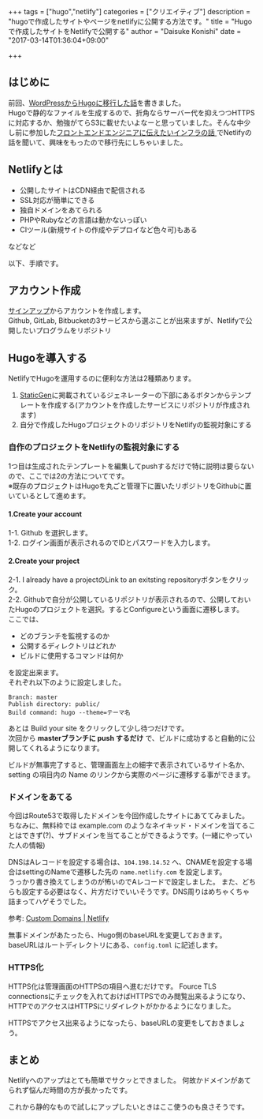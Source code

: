 +++
tags = ["hugo","netlify"]
categories = ["クリエイティブ"]
description = "hugoで作成したサイトやページをnetlifyに公開する方法です。"
title = "Hugoで作成したサイトをNetlifyで公開する"
author = "Daisuke Konishi"
date = "2017-03-14T01:36:04+09:00"

+++

## はじめに
前回、[WordPressからHugoに移行した話](/post/migration-from-wordpress-to-hugo.html)を書きました。  
Hugoで静的なファイルを生成するので、折角ならサーバー代を抑えつつHTTPSに対応するか、勉強がてらS3に載せたいよなーと思っていました。そんな中少し前に参加した[フロントエンドエンジニアに伝えたいインフラの話 ](https://kfug.connpass.com/event/49305/)でNetlifyの話を聞いて、興味をもったので移行先にしちゃいました。


## Netlifyとは
* 公開したサイトはCDN経由で配信される
* SSL対応が簡単にできる
* 独自ドメインをあてられる
* PHPやRubyなどの言語は動かないっぽい
* CIツール(新規サイトの作成やデプロイなど色々可)もある

などなど

以下、手順です。

## アカウント作成
<a href="https://app.netlify.com/signup" target="_blank">サインアップ</a>からアカウントを作成します。  
Github, GitLab, Bitbucketの3サービスから選ぶことが出来ますが、Netlifyで公開したいプログラムをリポジトリ


## Hugoを導入する
NetlifyでHugoを運用するのに便利な方法は2種類あります。

1. <a href="https://www.staticgen.com" target="_blank">StaticGen</a>に掲載されているジェネレーターの下部にあるボタンからテンプレートを作成する(アカウントを作成したサービスにリポジトリが作成されます)
2. 自分で作成したHugoプロジェクトのリポジトリをNetlifyの監視対象にする


### 自作のプロジェクトをNetlifyの監視対象にする
1つ目は生成されたテンプレートを編集してpushするだけで特に説明は要らないので、ここでは2の方法についてです。  
※既存のプロジェクトはHugoを丸ごと管理下に置いたリポジトリをGithubに置いているとして進めます。

#### 1.Create your account  
1-1. Github を選択します。  
1-2. ログイン画面が表示されるのでIDとパスワードを入力します。  

#### 2.Create your project  
2-1. I already have a projectのLink to an exitsting repositoryボタンをクリック。  
2-2. Githubで自分が公開しているリポジトリが表示されるので、公開しておいたHugoのプロジェクトを選択。するとConfigureという画面に遷移します。  
ここでは、

* どのブランチを監視するのか
* 公開するディレクトリはどれか
* ビルドに使用するコマンドは何か

を設定出来ます。  
それぞれ以下のように設定しました。

```
Branch: master
Publish directory: public/
Build command: hugo --theme=テーマ名
```

あとは Build your site をクリックして少し待つだけです。  
次回から **masterブランチに push するだけ** で、ビルドに成功すると自動的に公開してくれるようになります。

ビルドが無事完了すると、管理画面左上の細字で表示されているサイト名か、setting の項目内の Name のリンクから実際のページに遷移する事ができます。

### ドメインをあてる
今回はRoute53で取得したドメインを今回作成したサイトにあててみました。
ちなみに、無料枠では example.com のようなネイキッド・ドメインを当てることはできず(?)、サブドメインを当てることができるようです。(一緒にやっていた人の情報)

DNSはAレコードを設定する場合は、``104.198.14.52`` へ、CNAMEを設定する場合はsettingのNameで遷移した先の ``name.netlify.com`` を設定します。  
うっかり書き換えてしまうのが怖いのでAレコードで設定しました。
また、どちらも設定する必要はなく、片方だけでいいそうです。DNS周りはめちゃくちゃ詰まってハゲそうでした。

参考: [Custom Domains | Netlify](https://www.netlify.com/docs/custom-domains/)

無事ドメインがあたったら、Hugo側のbaseURLを変更しておきます。  
baseURLはルートディレクトリにある、``config.toml`` に記述します。

### HTTPS化
HTTPS化は管理画面のHTTPSの項目へ進むだけです。
Fource TLS connectionsにチェックを入れておけばHTTPSでのみ閲覧出来るようになり、HTTPでのアクセスはHTTPSにリダイレクトがかかるようになりました。

HTTPSでアクセス出来るようになったら、baseURLの変更をしておきましょう。

## まとめ
Netlifyへのアップはとても簡単でサクッとできました。
何故かドメインがあてられず悩んだ時間の方が長かったです。

これから静的なもので試しにアップしたいときはここ使うのも良さそうです。
